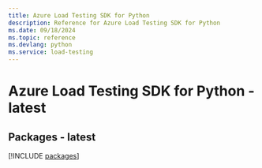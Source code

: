 ```yaml
---
title: Azure Load Testing SDK for Python
description: Reference for Azure Load Testing SDK for Python
ms.date: 09/18/2024
ms.topic: reference
ms.devlang: python
ms.service: load-testing
---
```

# Azure Load Testing SDK for Python - latest

## Packages - latest
[!INCLUDE [packages](load-testing-index.md)]